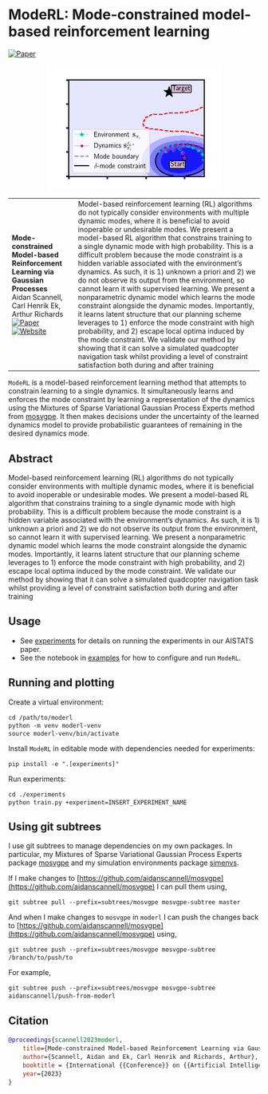 # ModeRL: Mode-constrained model-based reinforcement learning
<a href="https://www.aidanscannell.com/publication/mode-constrained-mbrl/paper.pdf"><img alt="Paper" src="https://img.shields.io/github/downloads/aidanscannell/phd-thesis/total?label=Download%20pdf&style=for-the-badge"></a>

<p align="center">
    <img src="https://github.com/aidanscannell/moderl/blob/master/experiments/gifs/initial-submission/moderl-exploration.gif" alt="ModeRL">
</p>



<table>
    <tr>
        <td>
            <strong>Mode-constrained Model-based Reinforcement Learning via Gaussian Processes</strong><br>
            Aidan Scannell, Carl Henrik Ek, Arthur Richards <br>
            <a href="https://www.aidanscannell.com/publication/mode-constrained-mbrl/paper.pdf"><img alt="Paper" src="https://img.shields.io/badge/-Paper-gray"></a>
            <a href="https://www.aidanscannell.com/publication/mode-constrained-mbrl/"><img alt="Website" src="https://img.shields.io/badge/-Code-gray" ></a></br>
        </td>
        <td>
        Model-based reinforcement learning (RL) algorithms do not typically consider environments with multiple dynamic modes, where it is beneficial to avoid inoperable or undesirable modes. We present a model-based RL algorithm that constrains training to a single dynamic mode with high probability. This is a difficult problem because the mode constraint is a hidden variable associated with the environment’s dynamics. As such, it is 1) unknown a priori and 2) we do not observe its output from the environment, so cannot learn it with supervised learning. We present a nonparametric dynamic model which learns the mode constraint alongside the dynamic modes. Importantly, it learns latent structure that our planning scheme leverages to 1) enforce the mode constraint with high probability, and 2) escape local optima induced by the mode constraint. We validate our method by showing that it can solve a simulated quadcopter navigation task whilst providing a level of constraint satisfaction both during and after training
        </td>
</table>



<!-- <p align="center"> -->
<!--     <embed src="https://github.com/aidanscannell/moderl/blob/master/experiments/figures/initial_submission/joint_gating_four_iterations_in_row.pdf" alt="ModeRL" /> -->
<!--     <\!-- <embed src="./experiments/figures/initial_submission/joint_gating_four_iterations_in_row.pdf" width="800px" height="2100px" alt="ModeRL" /> -\-> -->
<!-- </p> -->
<!-- <\!-- <img align="middle" src="./experiments/figures/initial_submission/moderl_four_iterations_in_row.pdf" width="666" /> -\-> -->
<!-- <p align="center"> -->
<!-- <img align="middle" src="./experiments/figures/initial_submission/joint_gating_four_iterations_in_row.pdf" width="666" /> -->
<!-- </p> -->

`ModeRL` is a model-based reinforcement learning method that attempts to constrain learning to a single dynamics.
It simultaneously learns and enforces the mode constraint by
learning a representation of the dynamics using the Mixtures of Sparse Variational Gaussian Process Experts
method from [mosvgpe](https://github.com/aidanscannell/mosvgpe).
It then makes decisions under the uncertainty of the learned dynamics model to provide probabilistic guarantees
of remaining in the desired dynamics mode.

## Abstract
Model-based reinforcement learning (RL) algorithms do not typically consider environments with multiple dynamic modes, where it is beneficial to avoid inoperable or undesirable modes. We present a model-based RL algorithm that constrains training to a single dynamic mode with high probability. This is a difficult problem because the mode constraint is a hidden variable associated with the environment’s dynamics. As such, it is 1) unknown a priori and 2) we do not observe its output from the environment, so cannot learn it with supervised learning. We present a nonparametric dynamic model which learns the mode constraint alongside the dynamic modes. Importantly, it learns latent structure that our planning scheme leverages to 1) enforce the mode constraint with high probability, and 2) escape local optima induced by the mode constraint. We validate our method by showing that it can solve a simulated quadcopter navigation task whilst providing a level of constraint satisfaction both during and after training

## Usage
- See [experiments](./experiments) for details on running the experiments in our AISTATS paper.
- See the notebook in [examples](./examples) for how to configure and run `ModeRL`.


## Running and plotting
Create a virtual environment:
```
cd /path/to/moderl
python -m venv moderl-venv
source moderl-venv/bin/activate
```
Install `ModeRL` in editable mode with dependencies needed for experiments:
```
pip install -e ".[experiments]"
```
Run experiments:
``` shell
cd ./experiments
python train.py +experiment=INSERT_EXPERIMENT_NAME
```

## Using git subtrees
I use git subtrees to manage dependencies on my own packages. In particular, my Mixtures of Sparse Variational Gaussian
Process Experts package [mosvgpe](https://github.com/aidanscannell/mosvgpe) and my simulation environments
package [simenvs](https://github.com/aidanscannell/simenvs).

If I make changes to [https://github.com/aidanscannell/mosvgpe](https://github.com/aidanscannell/mosvgpe) I can pull them using,
```
git subtree pull --prefix=subtrees/mosvgpe mosvgpe-subtree master
```
And when I make changes to `mosvgpe` in `moderl` I can push the changes back
to [https://github.com/aidanscannell/mosvgpe](https://github.com/aidanscannell/mosvgpe) using,
```
git subtree push --prefix=subtrees/mosvgpe mosvgpe-subtree /branch/to/push/to
```
For example,
```
git subtree push --prefix=subtrees/mosvgpe mosvgpe-subtree aidanscannell/push-from-moderl
```

## Citation
```bibtex
@proceedings{scannell2023moderl,
    title={Mode-constrained Model-based Reinforcement Learning via Gaussian Processes},
    author={Scannell, Aidan and Ek, Carl Henrik and Richards, Arthur},
    booktitle = {International {{Conference}} on {{Artificial Intelligence}} and {{Statistics}}},
    year={2023}
}
```
